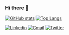 ### Hi there 👋

[![GitHub stats](https://github-readme-stats.vercel.app/api?username=mertaksu&count_private=true&show_icons=true)](https://github.com/mertaksu)
[![Top Langs](https://github-readme-stats.vercel.app/api/top-langs/?username=mertaksu&layout=compact&langs_count=8)](https://github.com/mertaksu)

[![Linkedin](https://img.shields.io/badge/-blue?style=flat&logo=Linkedin&logoColor=white)](https://www.linkedin.com/in/mert-aksu-0b5a9362)
[![Gmail](https://img.shields.io/badge/-Gmail-c14438?style=flat&logo=Gmail&logoColor=white)](mailto:mertaksu@outlook.com)
[![Twitter](https://img.shields.io/badge/231DA1F2.svg?style=for-the-badge&logo=Twitter&logoColor=white)](https://twitter.com/mertaksu)

<!--
**mertaksu/mertaksu** is a ✨ _special_ ✨ repository because its `README.md` (this file) appears on your GitHub profile.

Here are some ideas to get you started:

- 🔭 I’m currently working on ...
- 🌱 I’m currently learning ...
- 👯 I’m looking to collaborate on ...
- 🤔 I’m looking for help with ...
- 💬 Ask me about ...
- 📫 How to reach me: ...
- 😄 Pronouns: ...
- ⚡ Fun fact: ...
-->
